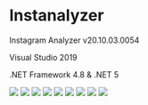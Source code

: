 # Instanalyzer
  <p>Instagram Analyzer v20.10.03.0054</p>
  <p>Visual Studio 2019</p>
  <p>.NET Framework 4.8 & .NET 5</p>
  <img src="https://raw.githubusercontent.com/Soferity/Instanalyzer/master/.screenshots/UI_1.png" />
  <img src="https://raw.githubusercontent.com/Soferity/Instanalyzer/master/.screenshots/UI_2.png" />
  <img src="https://raw.githubusercontent.com/Soferity/Instanalyzer/master/.screenshots/UI_3.png" />
  <img src="https://raw.githubusercontent.com/Soferity/Instanalyzer/master/.screenshots/UI_4.png" />
  <img src="https://raw.githubusercontent.com/Soferity/Instanalyzer/master/.screenshots/UI_5.png" />
  <img src="https://raw.githubusercontent.com/Soferity/Instanalyzer/master/.screenshots/UI_6.png" />
  <img src="https://raw.githubusercontent.com/Soferity/Instanalyzer/master/.screenshots/UI_7.png" />
  <img src="https://raw.githubusercontent.com/Soferity/Instanalyzer/master/.screenshots/UI_8.png" />
  <img src="https://raw.githubusercontent.com/Soferity/Instanalyzer/master/.screenshots/UI_9.png" />